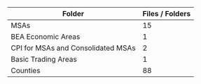 | Folder                             |   Files / Folders |
|------------------------------------|-------------------|
| MSAs                               |                15 |
| BEA Economic Areas                 |                 1 |
| CPI for MSAs and Consolidated MSAs |                 2 |
| Basic Trading Areas                |                 1 |
| Counties                           |                88 |